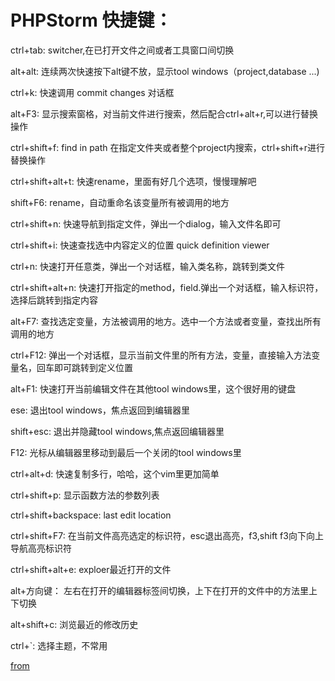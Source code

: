 # PHPStorm 快捷键：

ctrl+tab:         switcher,在已打开文件之间或者工具窗口间切换

alt+alt:          连续两次快速按下alt键不放，显示tool windows（project,database ...)

ctrl+k:           快速调用 commit changes 对话框

alt+F3:           显示搜索窗格，对当前文件进行搜索，然后配合ctrl+alt+r,可以进行替换操作

ctrl+shift+f:     find in path 在指定文件夹或者整个project内搜索，ctrl+shift+r进行替换操作

ctrl+shift+alt+t: 快速rename，里面有好几个选项，慢慢理解吧

shift+F6:         rename，自动重命名该变量所有被调用的地方

ctrl+shift+n:     快速导航到指定文件，弹出一个dialog，输入文件名即可

ctrl+shift+i:     快速查找选中内容定义的位置 quick definition viewer

ctrl+n:           快速打开任意类，弹出一个对话框，输入类名称，跳转到类文件

ctrl+shift+alt+n: 快速打开指定的method，field.弹出一个对话框，输入标识符，选择后跳转到指定内容

alt+F7:           查找选定变量，方法被调用的地方。选中一个方法或者变量，查找出所有调用的地方

ctrl+F12:         弹出一个对话框，显示当前文件里的所有方法，变量，直接输入方法变量名，回车即可跳转到定义位置

alt+F1:           快速打开当前编辑文件在其他tool windows里，这个很好用的键盘

ese:              退出tool windows，焦点返回到编辑器里

shift+esc:        退出并隐藏tool windows,焦点返回编辑器里

F12:              光标从编辑器里移动到最后一个关闭的tool windows里

ctrl+alt+d:       快速复制多行，哈哈，这个vim里更加简单

ctrl+shift+p:     显示函数方法的参数列表

ctrl+shift+backspace: last edit location

ctrl+shift+F7:    在当前文件高亮选定的标识符，esc退出高亮，f3,shift f3向下向上导航高亮标识符

ctrl+shift+alt+e: exploer最近打开的文件

alt+方向键：      左右在打开的编辑器标签间切换，上下在打开的文件中的方法里上下切换

alt+shift+c:      浏览最近的修改历史

ctrl+`:           选择主题，不常用

[from](https://gist.github.com/luxixing/7135189)
